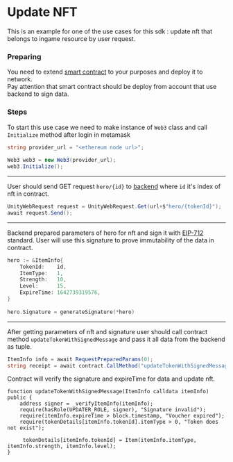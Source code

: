 # Update NFT

This is an example for one of the use cases for this sdk : update nft that belongs to ingame resource by user request.

### Preparing

You need to extend [smart contract](https://github.com/mirage-xyz/mirage-go-demo/blob/main/GameItem.sol) to your purposes and deploy it to network.<br/>
Pay attention that smart contract should be deploy from account that use backend to sign data.

### Steps

To start this use case we need to make instance of `Web3` class and call `Initialize` method after login in metamask

```c#
string provider_url = "<ethereum node url>";
		
Web3 web3 = new Web3(provider_url);
web3.Initialize();
```
---

User should send GET request `hero/{id}` to [backend](https://github.com/mirage-xyz/mirage-go-sdk) where `id` it's index of nft in contract.

```c#
UnityWebRequest request = UnityWebRequest.Get(url+$"hero/{tokenId}");
await request.Send();
```

---

Backend prepared parameters of hero for nft and sign it with [EIP-712](https://eips.ethereum.org/EIPS/eip-712) standard. User will use this signature to prove immutability of the data in contract.

```go
hero := &ItemInfo{
    TokenId:    id,
	ItemType:   1,
	Strength:   10,
	Level:      15,
	ExpireTime: 1642739319576,
}
	
hero.Signature = generateSignature(*hero)
```

---

After getting parameters of nft and signature user should call contract method `updateTokenWithSignedMessage` and pass it all data from the backend as tuple.

```c#
ItemInfo info = await RequestPreparedParams(0);
string receipt = await contract.CallMethod("updateTokenWithSignedMessage", new object[] {info});
```

Contract will verify the signature and expireTime for data and update nft.

```solidity
function updateTokenWithSignedMessage(ItemInfo calldata itemInfo) public {
    address signer = _verifyItemInfo(itemInfo);
    require(hasRole(UPDATER_ROLE, signer), "Signature invalid");
    require(itemInfo.expireTime > block.timestamp, "Voucher expired");
    require(tokenDetails[itemInfo.tokenId].itemType > 0, "Token does not exist");

     tokenDetails[itemInfo.tokenId] = Item(itemInfo.itemType, itemInfo.strength, itemInfo.level);
}

```
